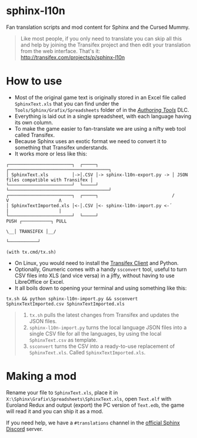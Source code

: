 # sphinx-l10n
Fan translation scripts and mod content for Sphinx and the Cursed Mummy.

> Like most people, if you only need to translate you can skip all this and help by joining the
> Transifex project and then edit your translation from the web interface. That's it:
> http://transifex.com/projects/p/sphinx-l10n


# How to use

* Most of the original game text is originally stored in an Excel file called `SphinxText.xls` that you can find under the `Tools/Sphinx/Grafix/Spreadsheets` folder of in the [_Authoring Tools_](https://sphinxandthecursedmummy.fandom.com/wiki/Authoring_Tools) DLC.
* Everything is laid out in a single spreadsheet, with each language having its own column.
* To make the game easier to fan-translate we are using a nifty web tool called Transifex.
* Because Sphinx uses an exotic format we need to convert it to something that Transifex understands.
* It works more or less like this:

```
┌────────────────────────┐  ┌─────┐                            ┌──────────────────────────────────────┐ 
│ SphinxText.xls         │->│.CSV │-> sphinx-l10n-export.py -> │ JSON files compatible with Transifex │
└────────────────────────┘  └─────┘                            └──────────────────────────────────────┘
┌────────────────────────┐  ┌─────┐                            /      V                   Λ
│ SphinxTextImported.xls │<-│.CSV │<- sphinx-l10n-import.py <-´       |                   |
└────────────────────────┘  └─────┘                                  PUSH ┌───────────┐ PULL
                                                                       \__│ TRANSIFEX │__/
                                                                          └───────────┘ 
                                                                       (with tx.cmd/tx.sh)
```


* On Linux, you would need to install the [Transifex Client](https://docs.transifex.com/client/installing-the-client) and Python.
* Optionally, Gnumeric comes with a handy `ssconvert` tool, useful to turn CSV files into XLS (and vice versa) in a jiffy, without having to use LibreOffice or Excel.
* It all boils down to opening your terminal and using something like this:
```
tx.sh && python sphinx-l10n-import.py && ssconvert SphinxTextImported.csv SphinxTextImported.xls
```

>  1. `tx.sh` pulls the latest changes from Transifex and updates the JSON files.
>  2. `sphinx-l10n-import.py` turns the local language JSON files into a single CSV file for all
>      the languages, by using the local `SphinxText.csv` as template.
>  3. `ssconvert` turns the CSV into a ready-to-use replacement of `SphinxText.xls`. Called `SphinxTextImported.xls`.
  
  
 # Making a mod

Rename your file to `SphinxText.xls`, place it in `X:\Sphinx\Grafix\Spreadsheets\SphinxText.xls`, open `Text.elf` with Euroland Redux and output (export) the PC version of `Text.edb`, the game will read it and you can ship it as a mod.


If you need help, we have a `#translations` channel in the [official Sphinx Discord](https://discord.gg/sphinx) server.
